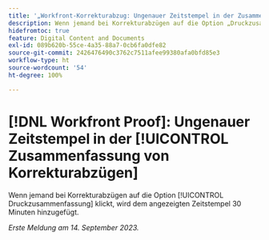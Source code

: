 ```yaml
---
title: '„Workfront-Korrekturabzug: Ungenauer Zeitstempel in der Zusammenfassung von Korrekturabzügen“'
description: Wenn jemand bei Korrekturabzügen auf die Option „Druckzusammenfassung“ klickt, wird dem angezeigten Zeitstempel 30 Minuten hinzugefügt.
hidefromtoc: true
feature: Digital Content and Documents
exl-id: 089b620b-55ce-4a35-88a7-0cb6fa0dfe82
source-git-commit: 2426476490c3762c7511afee99380afa0bfd85e3
workflow-type: ht
source-wordcount: '54'
ht-degree: 100%

---
```


# [!DNL Workfront Proof]: Ungenauer Zeitstempel in der [!UICONTROL Zusammenfassung von Korrekturabzügen]

Wenn jemand bei Korrekturabzügen auf die Option [!UICONTROL Druckzusammenfassung] klickt, wird dem angezeigten Zeitstempel 30 Minuten hinzugefügt.

_Erste Meldung am 14. September 2023._
